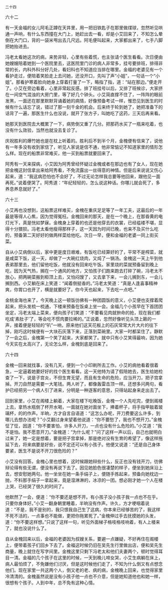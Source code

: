     二十四 

   六十二

   有一天金福的女儿阿毛正蹲在天井里，用一把旧铁匙子在那里做煤球，忽然听见哄通一声响，有什么东西撞在大门上，她赶出去一看，却是小艾回来了，不知怎么晕倒在大门口，背的一袋米甩出去几尺远。阿毛便叫起来，大家都出来了，七手八脚把她抬进去。

   冯老太看她这次的病，来势非轻，心里有些着慌，也主张请个医生看看。次日便由她嫂嫂陪着她到一个医院里去，这医院里门诊的病人非常多，挂号要排班，排得非常的长，内科外科分好几处，看妇科也不知道应当排在哪里。金福的老婆见有一个看护走过，便陪着笑脸走上去问她，还没开口，先叫了声“小姐”，一句话一个“小姐”。那看护寒着脸向她身上穿着打量了一下，略指了指，道：“站在那边。”便走开了。小艾在旁边看着，心里非常起反感。排了班挂号以后，又排了班候诊，大家挤在一间空气混浊的大房门里，等了好几个钟头。小艾简直撑不住了，一阵阵的眼前发黑，一面还在那里默默背诵着她的病情，好像预备考试一样，惟恐见到医生的时候有什么话忘了说，错过了那一刻千金的机会。后来终于轮到她了，她把准备下的话背了一遍，那医生什么也没说，就开了张方子，叫她吃了这药，三天后再来看。

   她那天到医院去大概累了一下，病势倒又重了几分。把那药水买了一瓶来吃着，也没有什么效验，当然也就没去复诊了。

   庆祝胜利的爆竹她也是在枕上听着的。胜利后不到半个月，金槐便有信来了，说他有一年多没有收到家信了，听见人家说是信不通，他非常惦记不知道家里的情形怎么样。现在的船票非常难买，他一买到船票就要回来了。

   阿秀有一天来探病，小艾因为阿秀曾经怀疑过金槐或者在那边也有了女人，现在她把金槐这封信拿出来给阿秀看，不免流露出一丝得意的神情。但是后来说说又伤心起来，道：“我这病恐怕也不会好了，不过无论怎样我总要等他回来，跟他见一面再死。”说着便哭了。阿秀道：“年纪轻轻的，怎么说这种话。你哪儿就会死了，多养息养息就好了。”

   六十三

   小艾再也没想到，这船票这样难买，金槐在重庆足足等了一年工夫，这最后的一年最是等得人心焦，因为觉得冤枉。金槐回来的那天，是在一个晚上，在那昏黄的电灯光下，真是恍如梦寐。金槐身上穿着的也还是他穿去的衣裳，已经褴褛不堪，显得十分猥狈。冯老太看他瘦得那样子，这一天因为时间已晚，也来不及买什么吃的，预备第二天好好的做两样菜给他吃。次日一早，便和金福的老婆一同上街买菜。

   自从小艾病倒以后，家中更是度日艰难，有饭吃已经算好的了，平常不是榨菜，就是咸菜下饭，这一天，却做了一大碗红烧肉，又炖了一锅汤。金槐这一天上午到他表弟那里去，他们留他吃饭，他就没有回来吃午饭。家里烧的菜就预备留到晚上吃，因为天气热，搁在一个通风的地方，又怕孩子们跑来跑去打碎了碗，冯老太不放心，把两碗菜搬到柜顶上去，又怕闷馊了，又去拿下来，一会儿搁到东，一会儿搁到西。小艾躺在床上笑道：“闻着倒挺香的。”冯老太笑道：“真是人逢喜事精神爽，你胃口也开了，横是就要好了。你今天也起来，下去吃一点吧。”

   金桃金海也来了，今天晚上这一顿饭彷佛有一种团圆饭的意义，小艾便也支撑着爬起来，把头发梳一梳通，下楼来预备在饭桌上坐一会。金福几个小孩早在下首团团坐定，冯老太端上菜来，便向孩子们笑道：“不要看见肉就拚命的抢，现在我们都吃成‘素肚子’了，等会吃不惯肉要拉稀的。”正说着，忽然好像听见头顶上籁的一声，接着便是轻轻的“叭”一响，原来他们这天花板上的石灰常常大片大片的往下掉，刚巧这时候便有一大块石灰落下来，正落到菜碗里。大家一时都呆住了。静默了一会之后，金槐第一个笑了起来，大家都笑了。就中只有小艾笑得最响，因为她今天实在太高兴了，无论怎么样，金槐到底是回来了。

   六十四

   金槐一回来就找事，没有几天，便到一个小印刷所去工作。小艾的病他看着很着急，一定逼着她要好好的找个医生看看。这一天他特为请了假陪她去，医生给她检查了一下，说是子宫炎，不但生育无望，而且有生命的危险，应当开刀，把子宫拿掉。开刀自然是需要一大笔钱。两人听了，都像轰雷击顶一样。还想多问两句，看护已经把另一个病人引了进来，分明是一种逐客的意思，只得站起身来走出去了。

   回到家里，小艾在阁楼上躺着，大家在楼下吃晚饭，金槐一个人先吃完，便到阁楼上去，拿热水瓶倒了杯开水喝，一面就在她对面坐下，捧着杯子，将手指甲敲着玻璃杯，的的作声。半晌，方才自言自语道：“这怎么办呢，开刀费要这么许多，到哪儿去想办法呢？”小艾翻过身来望着他说道：“你不要愁了，我也不想开刀。”金槐怔了怔，因道：“你不要害怕，许多人开刀，一点也没有什么危险的。”小艾道：“我不是怕。我不愿意开刀。”金槐道：“为什么呢？”问了这样一声以后，自己也就明白过来了，她一定是想着，要是把子宫拿掉，那是绝对没有生育的希望了，像这样拖延下去，将来病要是好些，说不定还可以有小孩子。他便又说道：“还是自己身体要紧，医生不是说不开刀很危险的？”

   小艾没有回答。金槐心里也想着，这时候跟她辩些什么，反正也没有钱开刀，彷佛辩论得有些无谓，便没有再说下去了。因见她脸色很凄楚的样子，便坐到她床沿上去，想安慰她两句。他一坐坐在她一条手绢子上，便随手拣起来，预备向她枕边一抛，不料那手绢子一拿起来，竟是湿淋淋的，冰凉的一团。想必刚才她一个人在楼上哭，已经哭了很久的时间了。

   他默然了一会，便道：“你不要还是想不开。有小孩子没小孩子我一点也不在乎。只要你身体好。”小艾一翻身朝里睡着，半晌没有作声。许久，方才哽咽着说道：“不是，我不是别的，我只恨我自己生了这病，你本来已经够苦的了，我这样不死不活的，一点事也不能做，更把你拖累死了。”金槐伸过手去抚摸她的头发，道：“你不要这样想。”只说了这样一句，听见外面梯子格吱格吱响着，有人上楼来了，就也没说什么了。

   自从金槐回来以后，金福的老婆因为叔嫂关系，要避一点嫌疑，不好再住在阁楼上，便带着孩子们回乡下去了。金福这时候仍旧在吴先生行里做出店，便和吴先生商量，晚上就住在写字间里。金槐这里只剩下冯老太和他们夫妻两个，顿时觉得耳目一清。金福的几个孩子在这里的时候，一天到晚儿啼女哭，小艾生病躺在床上，病人最怕烦了，不免嫌他们讨厌，但是这时候他们走了，不知为什么倒又有点想念他们。现在家里一共这两个人，倒又老的老、病的病，金槐晚上回来，也觉得家里冷清清的。金槐虽然说是没有小孩子他一点也不介意，但是她知道他也和她一样，很想有个孩子。人到中年，总不免有这种心情。

